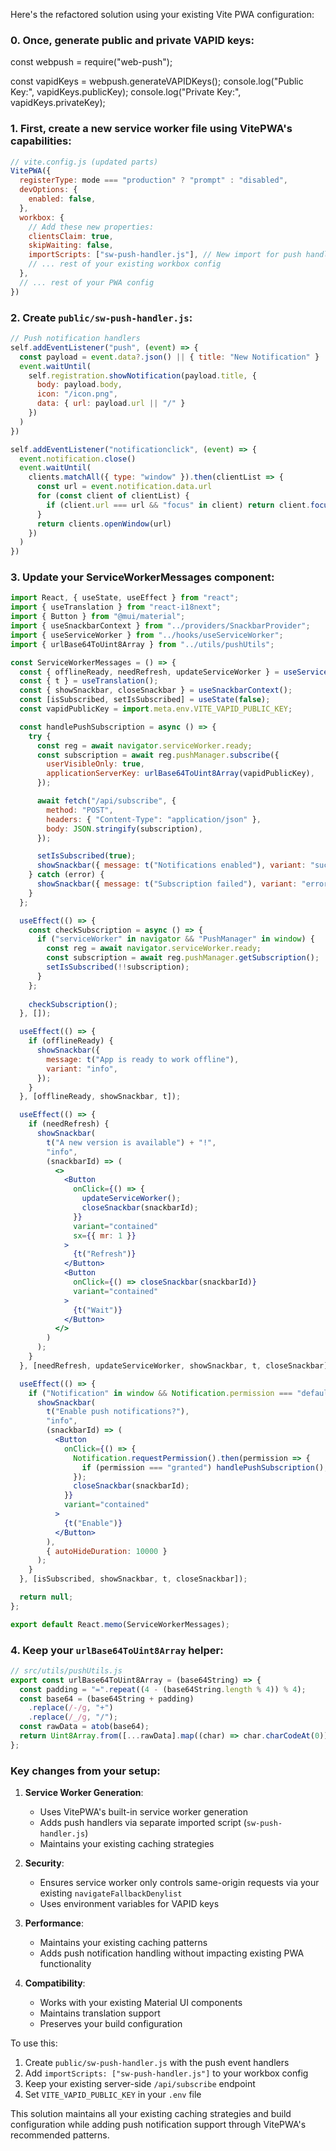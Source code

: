 Here's the refactored solution using your existing Vite PWA configuration:

### 0. Once, generate public and private VAPID keys:

const webpush = require("web-push");

const vapidKeys = webpush.generateVAPIDKeys();
console.log("Public Key:", vapidKeys.publicKey);
console.log("Private Key:", vapidKeys.privateKey);

### 1. First, create a new service worker file using VitePWA's capabilities:

```javascript
// vite.config.js (updated parts)
VitePWA({
  registerType: mode === "production" ? "prompt" : "disabled",
  devOptions: {
    enabled: false,
  },
  workbox: {
    // Add these new properties:
    clientsClaim: true,
    skipWaiting: false,
    importScripts: ["sw-push-handler.js"], // New import for push handlers
    // ... rest of your existing workbox config
  },
  // ... rest of your PWA config
})
```

### 2. Create `public/sw-push-handler.js`:

```javascript
// Push notification handlers
self.addEventListener("push", (event) => {
  const payload = event.data?.json() || { title: "New Notification" }
  event.waitUntil(
    self.registration.showNotification(payload.title, {
      body: payload.body,
      icon: "/icon.png",
      data: { url: payload.url || "/" }
    })
  )
})

self.addEventListener("notificationclick", (event) => {
  event.notification.close()
  event.waitUntil(
    clients.matchAll({ type: "window" }).then(clientList => {
      const url = event.notification.data.url
      for (const client of clientList) {
        if (client.url === url && "focus" in client) return client.focus()
      }
      return clients.openWindow(url)
    })
  )
})
```

### 3. Update your ServiceWorkerMessages component:

```jsx
import React, { useState, useEffect } from "react";
import { useTranslation } from "react-i18next";
import { Button } from "@mui/material";
import { useSnackbarContext } from "../providers/SnackbarProvider";
import { useServiceWorker } from "../hooks/useServiceWorker";
import { urlBase64ToUint8Array } from "../utils/pushUtils";

const ServiceWorkerMessages = () => {
  const { offlineReady, needRefresh, updateServiceWorker } = useServiceWorker();
  const { t } = useTranslation();
  const { showSnackbar, closeSnackbar } = useSnackbarContext();
  const [isSubscribed, setIsSubscribed] = useState(false);
  const vapidPublicKey = import.meta.env.VITE_VAPID_PUBLIC_KEY;

  const handlePushSubscription = async () => {
    try {
      const reg = await navigator.serviceWorker.ready;
      const subscription = await reg.pushManager.subscribe({
        userVisibleOnly: true,
        applicationServerKey: urlBase64ToUint8Array(vapidPublicKey),
      });

      await fetch("/api/subscribe", {
        method: "POST",
        headers: { "Content-Type": "application/json" },
        body: JSON.stringify(subscription),
      });

      setIsSubscribed(true);
      showSnackbar({ message: t("Notifications enabled"), variant: "success" });
    } catch (error) {
      showSnackbar({ message: t("Subscription failed"), variant: "error" });
    }
  };

  useEffect(() => {
    const checkSubscription = async () => {
      if ("serviceWorker" in navigator && "PushManager" in window) {
        const reg = await navigator.serviceWorker.ready;
        const subscription = await reg.pushManager.getSubscription();
        setIsSubscribed(!!subscription);
      }
    };
    
    checkSubscription();
  }, []);

  useEffect(() => {
    if (offlineReady) {
      showSnackbar({
        message: t("App is ready to work offline"),
        variant: "info",
      });
    }
  }, [offlineReady, showSnackbar, t]);

  useEffect(() => {
    if (needRefresh) {
      showSnackbar(
        t("A new version is available") + "!",
        "info",
        (snackbarId) => (
          <>
            <Button
              onClick={() => {
                updateServiceWorker();
                closeSnackbar(snackbarId);
              }}
              variant="contained"
              sx={{ mr: 1 }}
            >
              {t("Refresh")}
            </Button>
            <Button
              onClick={() => closeSnackbar(snackbarId)}
              variant="contained"
            >
              {t("Wait")}
            </Button>
          </>
        )
      );
    }
  }, [needRefresh, updateServiceWorker, showSnackbar, t, closeSnackbar]);

  useEffect(() => {
    if ("Notification" in window && Notification.permission === "default" && !isSubscribed) {
      showSnackbar(
        t("Enable push notifications?"),
        "info",
        (snackbarId) => (
          <Button
            onClick={() => {
              Notification.requestPermission().then(permission => {
                if (permission === "granted") handlePushSubscription();
              });
              closeSnackbar(snackbarId);
            }}
            variant="contained"
          >
            {t("Enable")}
          </Button>
        ),
        { autoHideDuration: 10000 }
      );
    }
  }, [isSubscribed, showSnackbar, t, closeSnackbar]);

  return null;
};

export default React.memo(ServiceWorkerMessages);
```

### 4. Keep your `urlBase64ToUint8Array` helper:

```javascript
// src/utils/pushUtils.js
export const urlBase64ToUint8Array = (base64String) => {
  const padding = "=".repeat((4 - (base64String.length % 4)) % 4);
  const base64 = (base64String + padding)
    .replace(/-/g, "+")
    .replace(/_/g, "/");
  const rawData = atob(base64);
  return Uint8Array.from([...rawData].map((char) => char.charCodeAt(0)));
};
```

### Key changes from your setup:

1. **Service Worker Generation**:
   - Uses VitePWA's built-in service worker generation
   - Adds push handlers via separate imported script (`sw-push-handler.js`)
   - Maintains your existing caching strategies

2. **Security**:
   - Ensures service worker only controls same-origin requests via your existing `navigateFallbackDenylist`
   - Uses environment variables for VAPID keys

3. **Performance**:
   - Maintains your existing caching patterns
   - Adds push notification handling without impacting existing PWA functionality

4. **Compatibility**:
   - Works with your existing Material UI components
   - Maintains translation support
   - Preserves your build configuration

To use this:

1. Create `public/sw-push-handler.js` with the push event handlers
2. Add `importScripts: ["sw-push-handler.js"]` to your workbox config
3. Keep your existing server-side `/api/subscribe` endpoint
4. Set `VITE_VAPID_PUBLIC_KEY` in your `.env` file

This solution maintains all your existing caching strategies and build configuration while adding push notification support through VitePWA's recommended patterns.